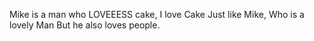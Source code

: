 Mike is a man who LOVEEESS cake, I love Cake Just like Mike, Who is a lovely Man But he also loves people.